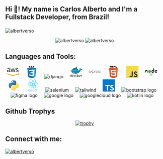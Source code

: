<h2 align="left">Hi 👋! My name is Carlos Alberto and I'm a Fullstack Developer, from Brazil!</h2>

###

<p align="left"> <img src="https://komarev.com/ghpvc/?username=albertverso&label=Profile%20views&color=0e75b6&style=flat" alt="albertverso" /> </p>
<div align="center">  
  <img src="https://github-readme-stats.vercel.app/api?username=albertverso&show_icons=true&locale=en&theme=dracula" height="150" alt="albertverso" > </img>
  <img  src="https://github-readme-stats.vercel.app/api/top-langs?username=albertverso&show_icons=true&locale=en&layout=compact&theme=dracula" height="150" alt="albertverso" />
</div>
<!-- <div align="center">
  <img src="https://github-readme-streak-stats.herokuapp.com/?user=albertverso&theme=dracula" height="150" alt="albertverso"> </img>
</div> -->

###

<h2 align="left">Languages and Tools:</h3>
<p align="center"> 
  <img src="https://raw.githubusercontent.com/devicons/devicon/master/icons/amazonwebservices/amazonwebservices-original-wordmark.svg" alt="aws" width="40" height="40"/>
  <img width="12" />
  <img src="https://raw.githubusercontent.com/devicons/devicon/master/icons/css3/css3-original-wordmark.svg" alt="css3" width="40" height="40"/>
  <img width="12" /> 
  <img src="https://cdn.worldvectorlogo.com/logos/django.svg" alt="django" width="40" height="40"/>
  <img width="12" /> 
  <img src="https://raw.githubusercontent.com/devicons/devicon/master/icons/docker/docker-original-wordmark.svg" alt="docker" width="40" height="40"/>
  <img width="12" /> 
  <img src="https://raw.githubusercontent.com/devicons/devicon/master/icons/express/express-original-wordmark.svg" alt="express" width="40" height="40"/>
  <img width="12" /> 
  <img src="https://raw.githubusercontent.com/devicons/devicon/master/icons/html5/html5-original-wordmark.svg" alt="html5" width="40" height="40"/>
  <img width="12" /> 
  <img src="https://raw.githubusercontent.com/devicons/devicon/master/icons/javascript/javascript-original.svg" alt="javascript" width="40" height="40"/>
  <img width="12" /> 
  <img src="https://raw.githubusercontent.com/devicons/devicon/master/icons/nodejs/nodejs-original-wordmark.svg" alt="nodejs" width="40" height="40"/>
  <img width="12" />
  <img src="https://raw.githubusercontent.com/devicons/devicon/master/icons/python/python-original.svg" alt="python" width="40" height="40"/>
  <img width="12" />
  <img src="https://raw.githubusercontent.com/devicons/devicon/master/icons/react/react-original-wordmark.svg" alt="react" width="40" height="40"/> 
  <img width="12" />
  <img src="https://raw.githubusercontent.com/detain/svg-logos/780f25886640cef088af994181646db2f6b1a3f8/svg/selenium-logo.svg" alt="selenium" width="40" height="40"/> 
  <img width="12" />
  <img src="https://www.vectorlogo.zone/logos/tailwindcss/tailwindcss-icon.svg" alt="tailwind" width="40" height="40"/> 
  <img width="12" />
  <img src="https://raw.githubusercontent.com/devicons/devicon/master/icons/typescript/typescript-original.svg" alt="typescript" width="40" height="40"/> 
  <img width="12" />
  <img src="https://cdn.jsdelivr.net/gh/devicons/devicon/icons/bootstrap/bootstrap-original.svg" height="40" alt="bootstrap logo"  />
  <img width="12" />
  <img src="https://cdn.jsdelivr.net/gh/devicons/devicon/icons/figma/figma-original.svg" height="40" alt="figma logo"  />
  <img width="12" />
  <img src="https://cdn.jsdelivr.net/gh/devicons/devicon/icons/google/google-original.svg" height="40" alt="google logo"  />
  <img width="12" />
  <img src="https://cdn.jsdelivr.net/gh/devicons/devicon/icons/googlecloud/googlecloud-original.svg" height="40" alt="googlecloud logo"  />
  <img width="12" />
  <img src="https://cdn.jsdelivr.net/gh/devicons/devicon/icons/kotlin/kotlin-original.svg" height="40" alt="kotlin logo"  />
  <img width="12" />
</p>

###

<div align="center">
  <h2 align="left">Github Trophys</h2>
  
  [![trophy](https://github-profile-trophy.vercel.app/?username=albertverso&theme=onedark)](https://github.com/albertverso/github-profile-trophy)

</div>

###

<h2 align="left">Connect with me:</h3>
<p align="left">
<a href="https://linkedin.com/in/albertverso" target="blank"><img align="center" src="https://raw.githubusercontent.com/rahuldkjain/github-profile-readme-generator/master/src/images/icons/Social/linked-in-alt.svg" alt="albertverso" height="30" width="40" /></a>
</p>


